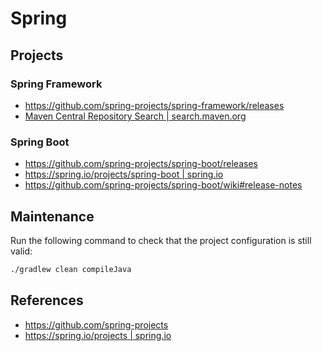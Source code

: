 # Spring

## Projects

### Spring Framework

- https://github.com/spring-projects/spring-framework/releases
- [Maven Central Repository Search | search.maven.org](https://search.maven.org/search?q=g:org.springframework%20AND%20a:spring)


### Spring Boot

- https://github.com/spring-projects/spring-boot/releases
- [https://spring.io/projects/spring-boot | spring.io](https://spring.io/projects/spring-boot)
- https://github.com/spring-projects/spring-boot/wiki#release-notes

## Maintenance

Run the following command to check that the project configuration is still valid:

```sh
./gradlew clean compileJava
```

## References

- https://github.com/spring-projects
- [https://spring.io/projects | spring.io](https://spring.io/projects)
